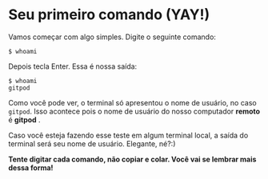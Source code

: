 # Seu primeiro comando \(YAY!\)

Vamos começar com algo simples. Digite o seguinte comando:

```text
$ whoami
```

Depois tecla Enter. Essa é nossa saída:

```text
$ whoami
gitpod
```

Como você pode ver, o terminal só apresentou o nome de usuário, no caso `gitpod`. Isso acontece pois o nome de usuário do nosso computador **remoto** é **gitpod** .

Caso você esteja fazendo esse teste em algum terminal local, a saída do terminal será seu nome de usuário. Elegante, né?:\)

**Tente digitar cada comando, não copiar e colar. Você vai se lembrar mais dessa forma!**

